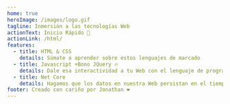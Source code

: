 ```yaml
---
home: true
heroImage: /images/logo.gif
tagline: Inmersión a las tecnologías Web
actionText: Inicio Rápido 🚀
actionLink: /html/
features:
  - title: HTML & CSS
    details: Súmate a aprender sobre estos lenguajes de marcado
  - title: Javascript +Bono JQuery 🔥
    details: Dale esa interactividad a tu Web con el lenguaje de programación más usado
  - title: Net Core
    details: Hagamos que los datos en nuestra Web persistan en el tiempo
footer: Creado con cariño por Jonathan ❤️
---
```

